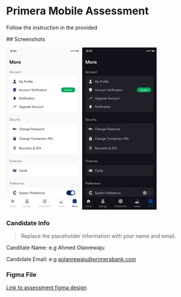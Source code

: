 # Primera Mobile Assessment

Follow the instruction in the provided 

## Screenshots

<img src="screenshots/More%20light.png" alt="Light mode" width="200"/> <img src="screenshots/More%20dark.png" alt="Dark mode" width="200"/>

### Candidate Info
> Replace the placeholder information with your name and email.

Canditate Name: 
e.g Ahmed Olanrewaju

Candidate Email: 
e.g aolanrewaju@primerabank.com

### Figma File

[Link to assessment figma design](https://www.figma.com/file/yzhdvHICb4gdsdhcyeMW3T/Primera-Mobile-Assessment?node-id=0%3A1&t=LyTqbGDaLREM4zWE-1)

